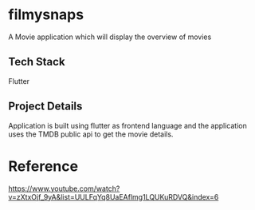 # filmysnaps

A Movie application which will display the overview of movies

## Tech Stack 

Flutter

## Project Details

Application is built using flutter as frontend language and the application uses the TMDB public api to get the movie details.

# Reference 
https://www.youtube.com/watch?v=zXtxOjf_9yA&list=UULFqYq8UaEAflmg1LQUKuRDVQ&index=6
